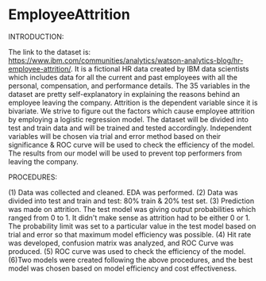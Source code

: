 # EmployeeAttrition

INTRODUCTION:


The link to the dataset is: 
https://www.ibm.com/communities/analytics/watson-analytics-blog/hr-employee-attrition/. 
It is a fictional HR data created by IBM data scientists which includes data for all the current and past employees with all the personal, compensation, and performance details. The 35 variables in the dataset are pretty self-explanatory in explaining the reasons behind an employee leaving the company. Attrition is the dependent variable since it is bivariate. We strive to figure out the factors which cause employee attrition by employing a logistic regression model. The dataset will be divided into test and train data and will be trained and tested accordingly. Independent variables will be chosen via trial and error method based on their significance & ROC curve will be used to check the efficiency of the model. The results from our model will be used to prevent top performers from leaving the company.

PROCEDURES:


(1) Data was collected and cleaned. EDA was performed.
(2) Data was divided into test and train and test: 80% train & 20% test set.
(3) Prediction was made on attrition. The test model was giving output probabilities which ranged from 0 to 1. It didn't make sense as attrition had to be either 0 or 1. The probability limit was set to a particular value in the test model based on trial and error so that maximum model efficiency was possible.
(4) Hit rate was developed, confusion matrix was analyzed, and ROC Curve was produced.
(5) ROC curve was used to check the efficiency of the model.
(6)Two models were created following the above procedures, and the best model was chosen based on model efficiency and cost effectiveness.
